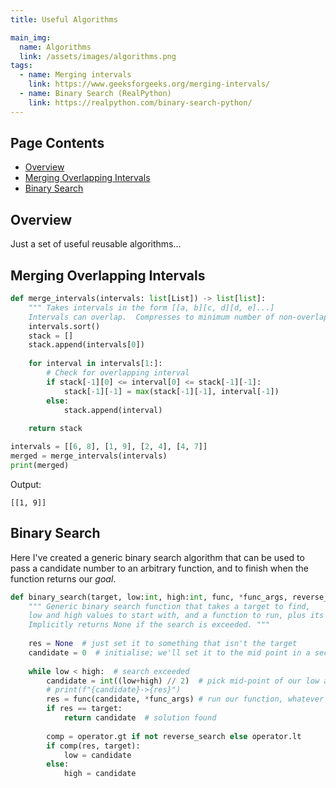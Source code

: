 ```yaml
---
title: Useful Algorithms

main_img:
  name: Algorithms
  link: /assets/images/algorithms.png
tags: 
  - name: Merging intervals
    link: https://www.geeksforgeeks.org/merging-intervals/
  - name: Binary Search (RealPython)
    link: https://realpython.com/binary-search-python/
---
```

## Page Contents

- [Overview](#overview)
- [Merging Overlapping Intervals](#merging-overlapping-intervals)
- [Binary Search](#binary-search)

## Overview

Just a set of useful reusable algorithms...

## Merging Overlapping Intervals

```python
def merge_intervals(intervals: list[List]) -> list[list]:
    """ Takes intervals in the form [[a, b][c, d][d, e]...]
    Intervals can overlap.  Compresses to minimum number of non-overlapping intervals. """
    intervals.sort()
    stack = []
    stack.append(intervals[0])
    
    for interval in intervals[1:]:
        # Check for overlapping interval
        if stack[-1][0] <= interval[0] <= stack[-1][-1]:
            stack[-1][-1] = max(stack[-1][-1], interval[-1])
        else:
            stack.append(interval)
      
    return stack

intervals = [[6, 8], [1, 9], [2, 4], [4, 7]]
merged = merge_intervals(intervals)
print(merged)
```

Output:

```text
[[1, 9]]
```

## Binary Search

Here I've created a generic binary search algorithm that can be used to pass a candidate number to an arbitrary function, and to finish when the function returns our _goal_.

```python
def binary_search(target, low:int, high:int, func, *func_args, reverse_search=False) -> int:
    """ Generic binary search function that takes a target to find,
    low and high values to start with, and a function to run, plus its args. 
    Implicitly returns None if the search is exceeded. """
    
    res = None  # just set it to something that isn't the target
    candidate = 0  # initialise; we'll set it to the mid point in a second
    
    while low < high:  # search exceeded        
        candidate = int((low+high) // 2)  # pick mid-point of our low and high        
        # print(f"{candidate}->{res}")
        res = func(candidate, *func_args) # run our function, whatever it is
        if res == target:
            return candidate  # solution found
        
        comp = operator.gt if not reverse_search else operator.lt
        if comp(res, target):
            low = candidate
        else:
            high = candidate
```